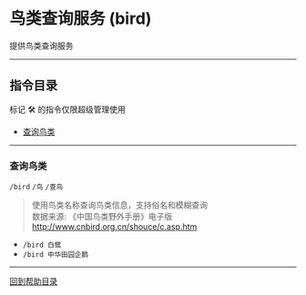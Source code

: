 # 鸟类查询服务 (bird)

提供鸟类查询服务


---

## 指令目录

标记 🛠️ 的指令仅限超级管理使用

- [查询鸟类](#查询鸟类)

---


### 查询鸟类
`/bird` `/鸟` `/查鸟`
> 使用鸟类名称查询鸟类信息，支持俗名和模糊查询   
数据来源: 《中国鸟类野外手册》电子版   
http://www.cnbird.org.cn/shouce/c.asp.htm

- `/bird 白鹭`
- `/bird 中华田园企鹅`

---

[回到帮助目录](./main.md)